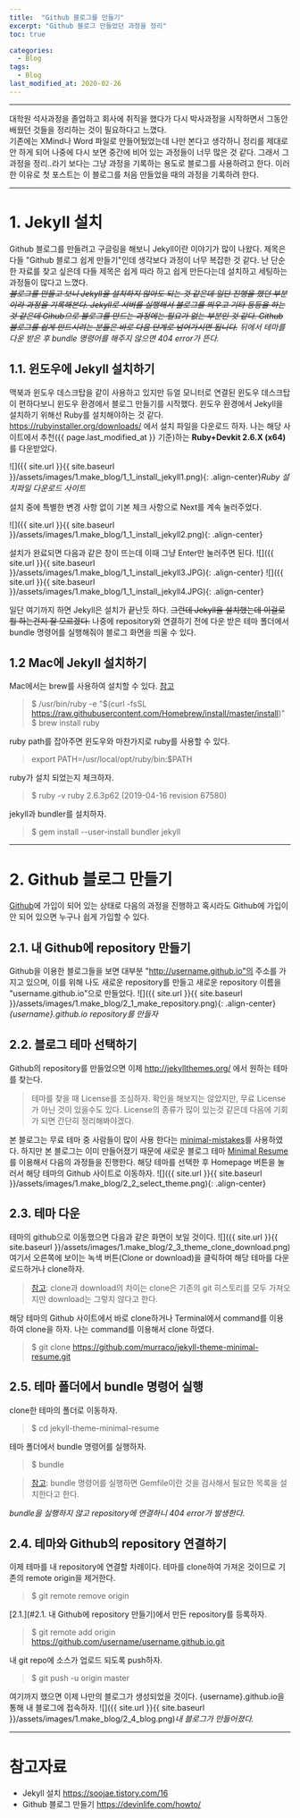 ```yaml
---
title:  "Github 블로그를 만들기"
excerpt: "Github 블로그 만들었던 과정을 정리"
toc: true

categories:
  - Blog
tags:
  - Blog
last_modified_at: 2020-02-26
---
```


***
대학원 석사과정을 졸업하고 회사에 취직을 했다가 다시 박사과정을 시작하면서 그동안 배웠던 것들을 정리하는 것이 필요하다고 느꼈다.  
기존에는 XMind나 Word 파일로 만들어뒀었는데 나만 본다고 생각하니 정리를 제대로 안 하게 되어 나중에 다시 보면 중간에 비어 있는 과정들이 너무 많은 것 같다.
그래서 그 과정을 정리..라기 보다는 그냥 과정을 기록하는 용도로 블로그를 사용하려고 한다.
이러한 이유로 첫 포스트는 이 블로그를 처음 만들었을 때의 과정을 기록하려 한다.

***

# 1. Jekyll 설치
Github 블로그를 만들려고 구글링을 해보니 Jekyll이란 이야기가 많이 나왔다. 제목은 다들 "Github 블로그 쉽게 만들기"인데 생각보다 과정이 너무 복잡한 것 같다. 난 단순한 자료를 찾고 싶은데 다들 제목은 쉽게 따라 하고 쉽게 만든다는데 설치하고 세팅하는 과정들이 많다고 느꼈다.   
*~~블로그를 만들고 보니 Jekyll을 설치하지 않아도 되는 것 같은데 일단 진행을 했던 부분이라 과정을 기록해본다. Jekyll로 서버를 실행해서 블로그를 띄우고 기타 등등을 하는 것 같은데 Gihub으로 블로그를 만드는 과정에는 필요가 없는 부분인 것 같다. Github 블로그를 쉽게 만드시려는 분들은 바로 다음 단계로 넘어가시면 됩니다.~~ 뒤에서 테마를 다운 받은 후 bundle 명령어를 해주지 않으면 404 error가 뜬다.* 

## 1.1. 윈도우에 Jekyll 설치하기
맥북과 윈도우 데스크탑을 같이 사용하고 있지만 듀얼 모니터로 연결된 윈도우 데스크탑이 편하다보니 윈도우 환경에서 블로그 만들기를 시작했다. 윈도우 환경에서 Jekyll을 설치하기 위해선 Ruby를 설치해야하는 것 같다. <https://rubyinstaller.org/downloads/> 에서 설치 파일을 다운로드 하자. 나는 해당 사이트에서 추천({{ page.last_modified_at }} 기준)하는 **Ruby+Devkit 2.6.X (x64)** 를 다운받았다.    

![]({{ site.url }}{{ site.baseurl }}/assets/images/1.make_blog/1_1_install_jekyll1.png){: .align-center}*Ruby 설치파일 다운로드 사이트*

설치 중에 특별한 변경 사항 없이 기본 체크 사항으로 Next를 계속 눌러주었다.

![]({{ site.url }}{{ site.baseurl }}/assets/images/1.make_blog/1_1_install_jekyll2.png){: .align-center}

설치가 완료되면 다음과 같은 창이 뜨는데 이때 그냥 Enter만 눌러주면 된다.
![]({{ site.url }}{{ site.baseurl }}/assets/images/1.make_blog/1_1_install_jekyll3.JPG){: .align-center}
![]({{ site.url }}{{ site.baseurl }}/assets/images/1.make_blog/1_1_install_jekyll4.JPG){: .align-center}

일단 여기까지 하면 Jekyll은 설치가 끝난듯 하다. ~~그런데 Jekyll을 설치했는데 이걸로 뭘 하는건지 잘 모르겠다.~~ 나중에 repository와 연결하기 전에 다운 받은 테마 폴더에서 bundle 명령어를 실행해줘야 블로그 화면을 띄울 수 있다.

## 1.2 Mac에 Jekyll 설치하기
Mac에서는 brew를 사용하여 설치할 수 있다. [참고](https://jekyllrb.com/docs/installation/macos/)
> \$ /usr/bin/ruby -e "\$(curl -fsSL https://raw.githubusercontent.com/Homebrew/install/master/install)"
> $ brew install ruby

ruby path를 잡아주면 윈도우와 마찬가지로 ruby를 사용할 수 있다.
> export PATH=/usr/local/opt/ruby/bin:$PATH

ruby가 설치 되었는지 체크하자.
> $ ruby -v
ruby 2.6.3p62 (2019-04-16 revision 67580)

jekyll과 bundler를 설치하자.
> $ gem install --user-install bundler jekyll

***
# 2. Github 블로그 만들기
[Github](https://github.com)에 가입이 되어 있는 상태로 다음의 과정을 진행하고 혹시라도 Github에 가입이 안 되어 있으면 누구나 쉽게 가입할 수 있다. 

## 2.1. 내 Github에 repository 만들기
Github을 이용한 블로그들을 보면 대부분 "http://username.github.io"의 주소를 가지고 있으며, 이를 위해 나도 새로운 repository를 만들고 새로운 repository 이름을 "username.github.io"으로 만들었다.
![]({{ site.url }}{{ site.baseurl }}/assets/images/1.make_blog/2_1_make_repository.png){: .align-center}*{username}.github.io repository를 만들자*

## 2.2. 블로그 테마 선택하기
Github의 repository를 만들었으면 이제 http://jekyllthemes.org/ 에서 원하는 테마를 찾는다.
> 테마를 찾을 때 License를 조심하자. 확인을 해보지는 않았지만, 무료 License가 아닌 것이 있을수도 있다. License의 종류가 많이 있는것 같은데 다음에 기회가 되면 간단히 정리해봐야겠다.  

본 블로그는 무료 테마 중 사람들이 많이 사용 한다는 [minimal-mistakes](https://github.com/mmistakes/minimal-mistakes)를 사용하였다. 하지만 본 블로그는 이미 만들어졌기 때문에 새로운 블로그 테마 [Minimal Resume](http://jekyllthemes.org/themes/Minimal-Resume/)를 이용해서 다음의 과정들을 진행한다.
해당 테마를 선택한 후 Homepage 버튼을 눌러서 해당 테마의 Github 사이트로 이동하자.
![]({{ site.url }}{{ site.baseurl }}/assets/images/1.make_blog/2_2_select_theme.png){: .align-center}

## 2.3. 테마 다운
테마의 github으로 이동했으면 다음과 같은 화면이 보일 것이다.
![]({{ site.url }}{{ site.baseurl }}/assets/images/1.make_blog/2_3_theme_clone_download.png)
여기서 오른쪽에 보이는 녹색 버튼(Clone or download)을 클릭하여 해당 테마를 다운로드하거나 clone하자.
> [참고](https://devinlife.com/howto%20github%20pages/new-blog-from-template/): clone과 download의 차이는 clone은 기존의 git 히스토리를 모두 가져오지만 download는 그렇지 않다고 한다. 

해당 테마의 Github 사이트에서 바로 clone하거나 Terminal에서 command를 이용하여 clone을 하자. 나는 command를 이용해서 clone 하였다.
> $ git clone https://github.com/murraco/jekyll-theme-minimal-resume.git

## 2.5. 테마 폴더에서 bundle 명령어 실행
clone한 테마의 폴더로 이동하자.
> $ cd jekyll-theme-minimal-resume

테마 폴더에서 bundle 명령어를 실행하자.
> $ bundle

> [참고](https://devinlife.com/howto%20github%20pages/new-blog-from-template/): bundle 명령어를 실행하면 Gemfile이란 것을 검사해서 필요한 목록을 설치한다고 한다.

*bundle을 실행하지 않고 repository에 연결하니 404 error가 발생한다.*

## 2.4. 테마와 Github의 repository 연결하기
이제 테마를 내 repository에 연결할 차례이다.
테마를 clone하여 가져온 것이므로 기존의 remote origin을 제거한다.
> $ git remote remove origin

[2.1.](#2.1. 내 Github에 repository 만들기)에서 만든 repository를 등록하자.
> $ git remote add origin https://github.com/username/username.github.io.git

내 git repo에 소스가 업로드 되도록 push하자.
> $ git push -u origin master

여기까지 했으면 이제 나만의 블로그가 생성되었을 것이다. {username}.github.io을 통해 내 블로그에 접속하자.
![]({{ site.url }}{{ site.baseurl }}/assets/images/1.make_blog/2_4_blog.png)*내 블로그가 만들어졌다.*
***
# 참고자료
* Jekyll 설치 <https://soojae.tistory.com/16>
* Github 블로그 만들기 <https://devinlife.com/howto/>